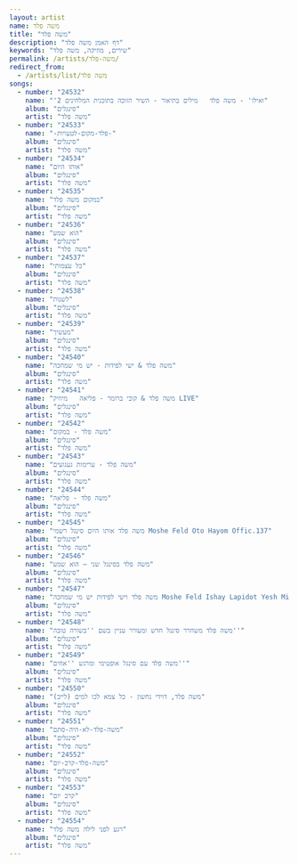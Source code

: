 ```yaml
---
layout: artist
name: משה פלד
title: "משה פלד"
description: "דף האמן משה פלד"
keywords: "שירים, מוזיקה, משה פלד"
permalink: /artists/משה-פלד/
redirect_from:
  - /artists/list/משה פלד
songs:
  - number: "24532"
    name: "'ואילו' - משה פלד   מילים בתיאור - השיר הזוכה בתוכנית המלחינים 2"
    album: "סינגלים"
    artist: "משה פלד"
  - number: "24533"
    name: "-פלד-מקום-לטעויות-"
    album: "סינגלים"
    artist: "משה פלד"
  - number: "24534"
    name: "אותו היום"
    album: "סינגלים"
    artist: "משה פלד"
  - number: "24535"
    name: "במקום משה פלד"
    album: "סינגלים"
    artist: "משה פלד"
  - number: "24536"
    name: "הוא שמע"
    album: "סינגלים"
    artist: "משה פלד"
  - number: "24537"
    name: "כל עצמותי"
    album: "סינגלים"
    artist: "משה פלד"
  - number: "24538"
    name: "לשנות"
    album: "סינגלים"
    artist: "משה פלד"
  - number: "24539"
    name: "מעשיך"
    album: "סינגלים"
    artist: "משה פלד"
  - number: "24540"
    name: "משה פלד & ישי לפידות - יש מי שמחכה"
    album: "סינגלים"
    artist: "משה פלד"
  - number: "24541"
    name: "משה פלד & קובי ברומר - פליאה   מיוזיק LIVE"
    album: "סינגלים"
    artist: "משה פלד"
  - number: "24542"
    name: "משה פלד - במקום"
    album: "סינגלים"
    artist: "משה פלד"
  - number: "24543"
    name: "משה פלד - ערימות געגועים"
    album: "סינגלים"
    artist: "משה פלד"
  - number: "24544"
    name: "משה פלד - פליאה"
    album: "סינגלים"
    artist: "משה פלד"
  - number: "24545"
    name: "משה פלד אותו היום סינגל רשמי Moshe Feld Oto Hayom Offic.137"
    album: "סינגלים"
    artist: "משה פלד"
  - number: "24546"
    name: "משה פלד בסינגל שני – הוא שמע"
    album: "סינגלים"
    artist: "משה פלד"
  - number: "24547"
    name: "משה פלד וישי לפידות יש מי שמחכה Moshe Feld Ishay Lapidot Yesh Mi Shemehake.136"
    album: "סינגלים"
    artist: "משה פלד"
  - number: "24548"
    name: "משה פלד משחרר סינגל חדש ומעורר עניין בשם ''בשורה טובה''"
    album: "סינגלים"
    artist: "משה פלד"
  - number: "24549"
    name: "משה פלד עם סינגל אופטימי ומרגש ''אחים''"
    album: "סינגלים"
    artist: "משה פלד"
  - number: "24550"
    name: "משה פלד, דוידי נחשון - כל צמא לכו למים (לייב)"
    album: "סינגלים"
    artist: "משה פלד"
  - number: "24551"
    name: "משה-פלד-לא-היה-סתם"
    album: "סינגלים"
    artist: "משה פלד"
  - number: "24552"
    name: "משה-פלד-קרב-יום"
    album: "סינגלים"
    artist: "משה פלד"
  - number: "24553"
    name: "קרב יום"
    album: "סינגלים"
    artist: "משה פלד"
  - number: "24554"
    name: "רגע לפני לילה משה פלד"
    album: "סינגלים"
    artist: "משה פלד"
---
```

